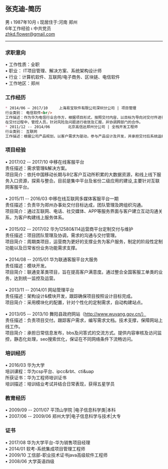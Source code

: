 ## 张克迪-简历

男 &iota; 1987年10月 &iota; 现居住于:河南 郑州 <br/>
6年工作经验 &iota; 中共党员 <br/>
zhkd.flower@gmail.com <br/>

<hr/>

### 求职意向
&bull;	工作性质：全职<br/>
&bull;	职业： IT项目管理、解决方案、系统架构设计师<br/>
&bull;	行业：计算机软件、互联网/电子商务、区块链、电信软件 <br/>
&bull;	工作地区：郑州<br/>

### 工作经历

```markdown
* 2014/06 – 2017/10		上海易宝软件有限公司深圳分公司 | 项目管理 
行业类别： 电信软件<br/>
工作描述：作为华为电信行业合作方，根据项目形式，按照交付内容，以目标为导向对交付件进行进度与质量的把控。
在交付过程中，管控人员，针对风险及问题进行收敛及汇报，并协调跨部门的合作。
* 2011/12 -- 2014/06		北京高信达郑州分公司 | 全栈开发工程师
行业类别： 互联网
工作描述：根据公司产品规划，以客户需求为驱动，参与产品设计及开发，并承担交付后系统运维保障工作。
```

### 项目经验
&bull;	2017/02 -- 2017/10	 	中移在线客服平台<br/>
责任描述：需求管理&解决方案。<br/>
项目简介：依托中国移动长期与8亿客户互动所积累的大数据资源，和线上线下服务入口资源，探索与整合。目前是集中平台及省份二级应用的建设,主要针对互联网客服平台。<br/>
<br/>
&bull;	2015/11 -- 2016/03		中移在线互联网多媒体客服平台一期<br/>
责任描述：负责华为郑州办事处交付目标达成，团队管理及跨组织沟通。<br/>
项目简介：通过互联网、电话、社交媒体、APP等服务界面与客户建立互动沟通关系，为客户构建线上服务体系。<br/>
<br/>
&bull;	2015/02 -- 2017/02		华为12580&114运营商平台定制交付与维护<br/>
责任描述：项目团队管理及协调，需求的沟通与交付管理。<br/>
项目简介：周期类项目，运营商为更好的支撑业务为客户服务，制定的阶段性定制功能以及日常省份业务功能需求支撑。<br/>
<br/>
&bull;	2014/08 -- 2015/01		华为联通客服平台大服务<br/>
责任描述：模块开发。<br/>
项目简介：联通变革类项目，旨在提高客户满意度。通过整合全国客服工单类的业务，达到统一监控及运营。<br/>
<br/>
&bull;	2013/11 -- 2014/01		网站管理平台<br/>
责任描述：架构设计&模块开发，跟踪确保项目按照设计目标完成。<br/>
项目简介：采用模块化的配置，针对个性化的定制需求，自动构建站点。<br/>
<br/>
&bull;	2013/05 -- 2013/10		舞阳县政府网站（http://www.wuyang.gov.cn/）<br/>
责任描述：负责项目交付。跟踪客户需求，编写需求文档。技术支撑，保障网站上线工作。<br/>
项目简介：承担日常信息发布，bbs及问答式的交流方式。提供内容审核及访问监控，静态化处理，seo搜索优化，保证在不同网络条件下流畅访问。<br/>

### 培训经历
&bull;	2016/03	华为大学<br/>
培训课程：华为csp平台、ipcc&rbt、cti&uap<br/>
所获证书：华为工程师培训证书<br/>
培训描述：培训结业考试并结合日常表现，获得五星学员<br/>

### 教育经历
&bull;	2009/09 -- 2011/07		平顶山学院 |电子信息科学类|本科<br/>
&bull;	2007/06 -- 2009/06		郑州大学|电子信息科学与技术|大专<br/>

### 证书
&bull;	2017/08 华为大学平台-华为销售项目经理<br/>
&bull;	2014/01 软考-系统集成项目管理工程师<br/>
&bull;	2009/10 工信部-职业技术证书java高级软件工程师<br/>
&bull;	2008/06 大学英语四级<br/>


